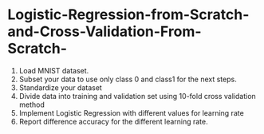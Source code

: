 # Logistic-Regression-from-Scratch-and-Cross-Validation-From-Scratch-
1. Load MNIST dataset. 
2. Subset your data to use only class 0 and class1 for the next steps.
3. Standardize your dataset 
4. Divide data into training and validation set using 10-fold cross validation method 
5. Implement Logistic Regression with different values for learning rate 
6. Report difference accuracy for the different learning rate.
